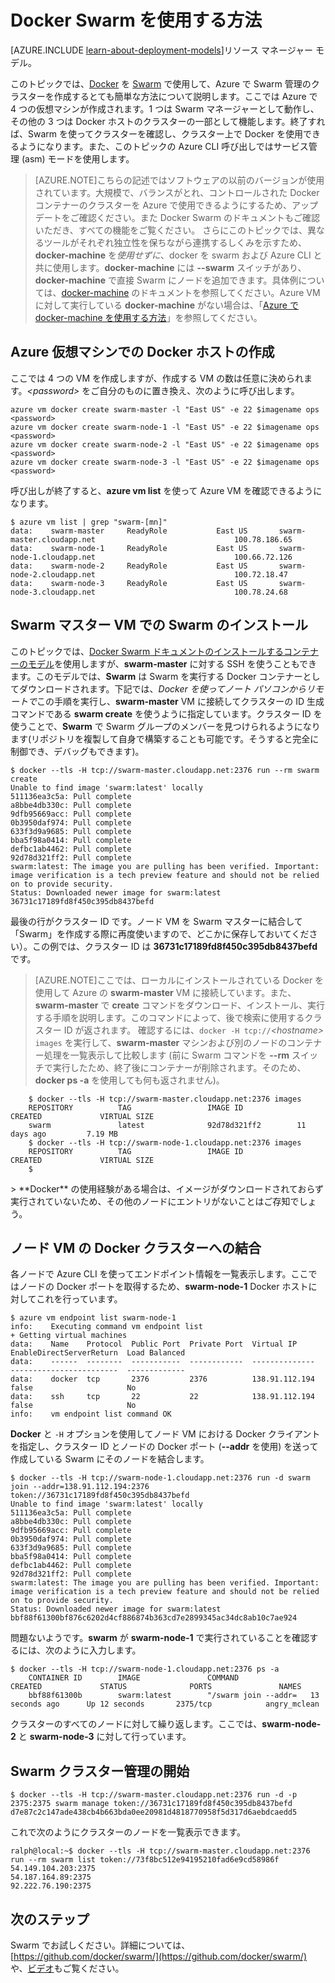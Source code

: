 
<properties
   pageTitle="Azure で Docker Swarm の使用を開始する"
   description="Docker VM 拡張機能を使って VM のグループを作成する方法と、Swarm を使って Docker クラスターを作成する方法について説明します。"
   services="virtual-machines"
   documentationCenter="virtual-machines"
   authors="squillace"
   manager="timlt"
   editor="tysonn"/>

<tags
   ms.service="virtual-machines"
   ms.devlang="na"
   ms.topic="article"
   ms.tgt_pltfrm="vm-linux"
   ms.workload="infrastructure"
   ms.date="09/22/2015"
   ms.author="rasquill"/>

# Docker Swarm を使用する方法

[AZURE.INCLUDE [learn-about-deployment-models](../../includes/learn-about-deployment-models-classic-include.md)]リソース マネージャー モデル。


このトピックでは、[Docker](https://www.docker.com/) を [Swarm](https://github.com/docker/swarm) で使用して、Azure で Swarm 管理のクラスターを作成するとても簡単な方法について説明します。ここでは Azure で 4 つの仮想マシンが作成されます。1 つは Swarm マネージャーとして動作し、その他の 3 つは Docker ホストのクラスターの一部として機能します。終了すれば、Swarm を使ってクラスターを確認し、クラスター上で Docker を使用できるようになります。また、このトピックの Azure CLI 呼び出しではサービス管理 (asm) モードを使用します。

> [AZURE.NOTE]こちらの記述ではソフトウェアの以前のバージョンが使用されています。大規模で、バランスがとれ、コントロールされた Docker コンテナーのクラスターを Azure で使用できるようにするため、アップデートをご確認ください。また Docker Swarm のドキュメントもご確認いただき、すべての機能をご覧ください。<!-- --> さらにこのトピックでは、異なるツールがそれぞれ独立性を保ちながら連携するしくみを示すため、**docker-machine** を*使用せずに*、docker を swarm および Azure CLI と共に使用します。**docker-machine** には **--swarm** スイッチがあり、**docker-machine** で直接 Swarm にノードを追加できます。具体例については、[docker-machine](https://github.com/docker/machine) のドキュメントを参照してください。Azure VM に対して実行している **docker-machine** がない場合は、「[Azure で docker-machine を使用する方法](virtual-machines-docker-machine.md)」を参照してください。

## Azure 仮想マシンでの Docker ホストの作成

ここでは 4 つの VM を作成しますが、作成する VM の数は任意に決められます。*&lt;password&gt;* をご自分のものに置き換え、次のように呼び出します。

    azure vm docker create swarm-master -l "East US" -e 22 $imagename ops <password>
    azure vm docker create swarm-node-1 -l "East US" -e 22 $imagename ops <password>
    azure vm docker create swarm-node-2 -l "East US" -e 22 $imagename ops <password>
    azure vm docker create swarm-node-3 -l "East US" -e 22 $imagename ops <password>

呼び出しが終了すると、**azure vm list** を使って Azure VM を確認できるようになります。

    $ azure vm list | grep "swarm-[mn]"
    data:    swarm-master     ReadyRole           East US       swarm-master.cloudapp.net                               100.78.186.65
    data:    swarm-node-1     ReadyRole           East US       swarm-node-1.cloudapp.net                               100.66.72.126
    data:    swarm-node-2     ReadyRole           East US       swarm-node-2.cloudapp.net                               100.72.18.47  
    data:    swarm-node-3     ReadyRole           East US       swarm-node-3.cloudapp.net                               100.78.24.68  

## Swarm マスター VM での Swarm のインストール

このトピックでは、[Docker Swarm ドキュメントのインストールするコンテナーのモデル](https://github.com/docker/swarm#1---docker-image)を使用しますが、**swarm-master** に対する SSH を使うこともできます。このモデルでは、**Swarm** は Swarm を実行する Docker コンテナーとしてダウンロードされます。下記では、*Docker を使ってノート パソコンからリモートで*この手順を実行し、**swarm-master** VM に接続してクラスターの ID 生成コマンドである **swarm create** を使うように指定しています。クラスター ID を使うことで、**Swarm** で Swarm グループのメンバーを見つけられるようになります(リポジトリを複製して自身で構築することも可能です。そうすると完全に制御でき、デバッグもできます)。

    $ docker --tls -H tcp://swarm-master.cloudapp.net:2376 run --rm swarm create
    Unable to find image 'swarm:latest' locally
    511136ea3c5a: Pull complete
    a8bbe4db330c: Pull complete
    9dfb95669acc: Pull complete
    0b3950daf974: Pull complete
    633f3d9a9685: Pull complete
    bba5f98a0414: Pull complete
    defbc1ab4462: Pull complete
    92d78d321ff2: Pull complete
    swarm:latest: The image you are pulling has been verified. Important: image verification is a tech preview feature and should not be relied on to provide security.
    Status: Downloaded newer image for swarm:latest
    36731c17189fd8f450c395db8437befd

最後の行がクラスター ID です。ノード VM を Swarm マスターに結合して「Swarm」を作成する際に再度使いますので、どこかに保存しておいてください）。この例では、クラスター ID は **36731c17189fd8f450c395db8437befd** です。

> [AZURE.NOTE]ここでは、ローカルにインストールされている Docker を使用して Azure の **swarm-master** VM に接続しています。また、**swarm-master** で **create** コマンドをダウンロード、インストール、実行する手順を説明します。このコマンドによって、後で検索に使用するクラスター ID が返されます。<!-- --> 確認するには、`docker -H tcp://`*&lt;hostname&gt;* ` images` を実行して、**swarm-master** マシンおよび別のノードのコンテナー処理を一覧表示して比較します (前に Swarm コマンドを **--rm** スイッチで実行したため、終了後にコンテナーが削除されます。そのため、**docker ps -a** を使用しても何も返されません)。


        $ docker --tls -H tcp://swarm-master.cloudapp.net:2376 images
        REPOSITORY          TAG                 IMAGE ID            CREATED             VIRTUAL SIZE
        swarm               latest              92d78d321ff2        11 days ago         7.19 MB
        $ docker --tls -H tcp://swarm-node-1.cloudapp.net:2376 images
        REPOSITORY          TAG                 IMAGE ID            CREATED             VIRTUAL SIZE
        $
<P />
> **Docker** の使用経験がある場合は、イメージがダウンロードされておらず実行されていないため、その他のノードにエントリがないことはご存知でしょう。

## ノード VM の Docker クラスターへの結合

各ノードで Azure CLI を使ってエンドポイント情報を一覧表示します。ここではノードの Docker ポートを取得するため、**swarm-node-1** Docker ホストに対してこれを行っています。

    $ azure vm endpoint list swarm-node-1
    info:    Executing command vm endpoint list
    + Getting virtual machines
    data:    Name    Protocol  Public Port  Private Port  Virtual IP      EnableDirectServerReturn  Load Balanced
    data:    ------  --------  -----------  ------------  --------------  ------------------------  -------------
    data:    docker  tcp       2376         2376          138.91.112.194  false                     No
    data:    ssh     tcp       22           22            138.91.112.194  false                     No
    info:    vm endpoint list command OK


**Docker** と `-H` オプションを使用してノード VM における Docker クライアントを指定し、クラスター ID とノードの Docker ポート (**--addr** を使用) を送って作成している Swarm にそのノードを結合します。

    $ docker --tls -H tcp://swarm-node-1.cloudapp.net:2376 run -d swarm join --addr=138.91.112.194:2376 token://36731c17189fd8f450c395db8437befd
    Unable to find image 'swarm:latest' locally
    511136ea3c5a: Pull complete
    a8bbe4db330c: Pull complete
    9dfb95669acc: Pull complete
    0b3950daf974: Pull complete
    633f3d9a9685: Pull complete
    bba5f98a0414: Pull complete
    defbc1ab4462: Pull complete
    92d78d321ff2: Pull complete
    swarm:latest: The image you are pulling has been verified. Important: image verification is a tech preview feature and should not be relied on to provide security.
    Status: Downloaded newer image for swarm:latest
    bbf88f61300bf876c6202d4cf886874b363cd7e2899345ac34dc8ab10c7ae924

問題ないようです。**swarm** が **swarm-node-1** で実行されていることを確認するには、次のように入力します。

    $ docker --tls -H tcp://swarm-node-1.cloudapp.net:2376 ps -a
        CONTAINER ID        IMAGE               COMMAND                CREATED             STATUS              PORTS               NAMES
        bbf88f61300b        swarm:latest        "/swarm join --addr=   13 seconds ago      Up 12 seconds       2375/tcp            angry_mclean

クラスターのすべてのノードに対して繰り返します。ここでは、**swarm-node-2** と **swarm-node-3** に対して行っています。

## Swarm クラスター管理の開始

    $ docker --tls -H tcp://swarm-master.cloudapp.net:2376 run -d -p 2375:2375 swarm manage token://36731c17189fd8f450c395db8437befd
    d7e87c2c147ade438cb4b663bda0ee20981d4818770958f5d317d6aebdcaedd5

これで次のようにクラスターのノードを一覧表示できます。

    ralph@local:~$ docker --tls -H tcp://swarm-master.cloudapp.net:2376 run --rm swarm list token://73f8bc512e94195210fad6e9cd58986f
    54.149.104.203:2375
    54.187.164.89:2375
    92.222.76.190:2375

<!--Every topic should have next steps and links to the next logical set of content to keep the customer engaged-->
## 次のステップ

Swarm でお試しください。詳細については、[https://github.com/docker/swarm/](https://github.com/docker/swarm/) や、[ビデオ](https://www.youtube.com/watch?v=EC25ARhZ5bI)もご覧ください。

<!-- links -->

[docker-machine-azure]: virtual-machines-docker-machine.md
 

<!---HONumber=Oct15_HO3-->